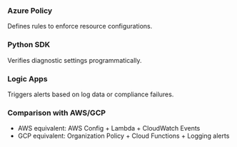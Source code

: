 
### Azure Policy
Defines rules to enforce resource configurations.

### Python SDK
Verifies diagnostic settings programmatically.

### Logic Apps
Triggers alerts based on log data or compliance failures.

### Comparison with AWS/GCP
- AWS equivalent: AWS Config + Lambda + CloudWatch Events
- GCP equivalent: Organization Policy + Cloud Functions + Logging alerts
